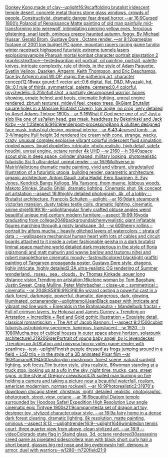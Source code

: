 [Donkey Kong,made of clay](https://www.ebank.nz/aiartgenerator?category=Donkey%2520Kong%2Cmade%2520of%2520clay)[--uplight](https://www.ebank.nz/aiartgenerator?category=--uplight)[16:9](https://www.ebank.nz/aiartgenerator?category=16%3A9)[scaffolding brutalist iridescent temple desert, concrete metal thorns stone glass windows, crowds of people, Constructivist, dramatic danger fear dread horror --ar 16:9](https://www.ebank.nz/aiartgenerator?category=scaffolding%2520brutalist%2520iridescent%2520temple%2520desert%2C%2520concrete%2520metal%2520thorns%2520stone%2520glass%2520windows%2C%2520crowds%2520of%2520people%2C%2520Constructivist%2C%2520dramatic%2520danger%2520fear%2520dread%2520horror%2520--ar%252016%3A9)[Cursed 1800’s Polaroid of Renaissance Matte painting of old man painfully mid-transforming into werewolf, intimidating piercing yellow eyes, ferocious glistening, snarl teeth, ominous creepy haunted autumn, foggy. By Michael Hussar, Gerald Brom, Gustave Dore . Octane render. —ar 9:12](https://www.ebank.nz/aiartgenerator?category=Cursed%25201800%E2%80%99s%2520Polaroid%2520of%2520Renaissance%2520Matte%2520painting%2520of%2520old%2520man%2520painfully%2520mid-transforming%2520into%2520werewolf%2C%2520intimidating%2520piercing%2520yellow%2520eyes%2C%2520ferocious%2520glistening%2C%2520snarl%2520teeth%2C%2520ominous%2520creepy%2520haunted%2520autumn%2C%2520foggy.%2520By%2520Michael%2520Hussar%2C%2520Gerald%2520Brom%2C%2520Gustave%2520Dore%2520.%2520Octane%2520render.%2520%E2%80%94ar%25209%3A12)[gameplay footage of 2001 low budget PC game, mountain racers racing game tundra winter racetrack highspeed futuristic extreme tunnels lasers explosions](https://www.ebank.nz/aiartgenerator?category=gameplay%2520footage%2520of%25202001%2520low%2520budget%2520PC%2520game%2C%2520mountain%2520racers%2520racing%2520game%2520tundra%2520winter%2520racetrack%2520highspeed%2520futuristic%2520extreme%2520tunnels%2520lasers%2520explosions)[vampire Pharoah mortal kombat character portrait playstation 2 graphics](https://www.ebank.nz/aiartgenerator?category=vampire%2520Pharoah%2520mortal%2520kombat%2520character%2520portrait%2520playstation%25202%2520graphics)[text](https://www.ebank.nz/aiartgenerator?category=text)[face](https://www.ebank.nz/aiartgenerator?category=face)[—test](https://www.ebank.nz/aiartgenerator?category=%E2%80%94test)[edwardian girl portrait, oil painting, portrait, palette knives, intricate complexity, rule of thirds, in the style of Adam Paquette, Svetlin Velinov, Daarken, Artgerm, Keith Thompson, and Eric Deschamps, face by Artgerm and WLOP, magic the gathering art, character concept](https://www.ebank.nz/aiartgenerator?category=edwardian%2520girl%2520portrait%2C%2520oil%2520painting%2C%2520portrait%2C%2520palette%2520knives%2C%2520intricate%2520complexity%2C%2520rule%2520of%2520thirds%2C%2520in%2520the%2520style%2520of%2520Adam%2520Paquette%2C%2520Svetlin%2520Velinov%2C%2520Daarken%2C%2520Artgerm%2C%2520Keith%2520Thompson%2C%2520and%2520Eric%2520Deschamps%2C%2520face%2520by%2520Artgerm%2520and%2520WLOP%2C%2520magic%2520the%2520gathering%2520art%2C%2520character%2520concept)[12:18](https://www.ebank.nz/aiartgenerator?category=12%3A18)[wax gourd::1 vector art::0.6 digital, flat, D&D, Miyazaki, hd, 8k::0.1 rule of thirds, symmetrical, palette, centered:0.4 colorful, psychedelic::0.2](https://www.ebank.nz/aiartgenerator?category=wax%2520gourd%3A%3A1%2520vector%2520art%3A%3A0.6%2520digital%2C%2520flat%2C%2520D%26D%2C%2520Miyazaki%2C%2520hd%2C%25208k%3A%3A0.1%2520rule%2520of%2520thirds%2C%2520symmetrical%2C%2520palette%2C%2520centered%3A0.4%2520colorful%2C%2520psychedelic%3A%3A0.2)[film](https://www.ebank.nz/aiartgenerator?category=film)[full shot, a partially decomposed warrior, bones showing, ornate helmet and boots, cinematic lighting, unreal engine rendered, zbrush textures, midevil feel, creepy trees, 8k](https://www.ebank.nz/aiartgenerator?category=full%2520shot%2C%2520a%2520partially%2520decomposed%2520warrior%2C%2520bones%2520showing%2C%2520ornate%2520helmet%2520and%2520boots%2C%2520cinematic%2520lighting%2C%2520unreal%2520engine%2520rendered%2C%2520zbrush%2520textures%2C%2520midevil%2520feel%2C%2520creepy%2520trees%2C%25208k)[Giant Brutalist square holes in a Massive Brutalist Cavern, low angle, no crop, very detailed by Ansel Adams Tintype 1800s --ar  9:16](https://www.ebank.nz/aiartgenerator?category=Giant%2520Brutalist%2520square%2520holes%2520in%2520a%2520Massive%2520Brutalist%2520Cavern%2C%2520low%2520angle%2C%2520no%2520crop%2C%2520very%2520detailed%2520by%2520Ansel%2520Adams%2520Tintype%25201800s%2520--ar%2520%25209%3A16)[What if God were one of us? Just a slob like one of us?](https://www.ebank.nz/aiartgenerator?category=What%2520if%2520God%2520were%2520one%2520of%2520us%3F%2520Just%2520a%2520slob%2520like%2520one%2520of%2520us%3F)[alien head, gas mask, headdress by Beksinkski and Jack Kirby --ar 1:2](https://www.ebank.nz/aiartgenerator?category=alien%2520head%2C%2520gas%2520mask%2C%2520headdress%2520by%2520Beksinkski%2520and%2520Jack%2520Kirby%2520--ar%25201%3A2)[Steps](https://www.ebank.nz/aiartgenerator?category=Steps)[16:9](https://www.ebank.nz/aiartgenerator?category=16%3A9)[16:9](https://www.ebank.nz/aiartgenerator?category=16%3A9)[render](https://www.ebank.nz/aiartgenerator?category=render)[post-processing](https://www.ebank.nz/aiartgenerator?category=post-processing)[Bang & olufsen designed face mask, industrial design, minimal interior --ar 6:4](https://www.ebank.nz/aiartgenerator?category=Bang%2520%26%2520olufsen%2520designed%2520face%2520mask%2C%2520industrial%2520design%2C%2520minimal%2520interior%2520--ar%25206%3A4)[3:4](https://www.ebank.nz/aiartgenerator?category=3%3A4)[cursed tomb --ar 3:4](https://www.ebank.nz/aiartgenerator?category=cursed%2520tomb%2520--ar%25203%3A4)[/imagine lfull height 3d rendered ice cream with cone,  strange, wacky, crazy, unusual complex explosive vibrant colorful iridescent  fluid simulation, rippled waves, liquid droplettes, intricate, photo realistic, high detail, sidefx houdini, unreal engine, octane render 4k UHD --w 2160 --h 3940](https://www.ebank.nz/aiartgenerator?category=/imagine%2520lfull%2520height%25203d%2520rendered%2520ice%2520cream%2520with%2520cone%2C%2520%2520strange%2C%2520wacky%2C%2520crazy%2C%2520unusual%2520complex%2520explosive%2520vibrant%2520colorful%2520iridescent%2520%2520fluid%2520simulation%2C%2520rippled%2520waves%2C%2520liquid%2520droplettes%2C%2520intricate%2C%2520photo%2520realistic%2C%2520high%2520detail%2C%2520sidefx%2520houdini%2C%2520unreal%2520engine%2C%2520octane%2520render%25204k%2520UHD%2520--w%25202160%2520--h%25203940)[space scout ship in deep space, cylinder shaped, military looking, photorealistic futuristic Sci fi ultra-detail, unreal render --ar 16:9](https://www.ebank.nz/aiartgenerator?category=space%2520scout%2520ship%2520in%2520deep%2520space%2C%2520cylinder%2520shaped%2C%2520military%2520looking%2C%2520photorealistic%2520futuristic%2520Sci%2520fi%2520ultra-detail%2C%2520unreal%2520render%2520--ar%252016%3A9)[Multiverse in Matrix](https://www.ebank.nz/aiartgenerator?category=Multiverse%2520in%2520Matrix)[Vallotton](https://www.ebank.nz/aiartgenerator?category=Vallotton)[a dramatic matte painting, vivid and vibrant, ultradetailed illustration of a futuristic utopia, building render, parametric architecture, organic architecture, Antoni Gaudí, zaha Hadid, Eero Saarinen, E. Fay Jones, Kendrick Bangs Kellogg, Ma Yansong, thom mayne, lebbeus woods, Makoto Shinkai, Studio Ghibli, dramatic lighting, Cinematic shot, 8k concept art artstation --aspect 16:9](https://www.ebank.nz/aiartgenerator?category=a%2520dramatic%2520matte%2520painting%2C%2520vivid%2520and%2520vibrant%2C%2520ultradetailed%2520illustration%2520of%2520a%2520futuristic%2520utopia%2C%2520building%2520render%2C%2520parametric%2520architecture%2C%2520organic%2520architecture%2C%2520Antoni%2520Gaud%C3%AD%2C%2520zaha%2520Hadid%2C%2520Eero%2520Saarinen%2C%2520E.%2520Fay%2520Jones%2C%2520Kendrick%2520Bangs%2520Kellogg%2C%2520Ma%2520Yansong%2C%2520thom%2520mayne%2C%2520lebbeus%2520woods%2C%2520Makoto%2520Shinkai%2C%2520Studio%2520Ghibli%2C%2520dramatic%2520lighting%2C%2520Cinematic%2520shot%2C%25208k%2520concept%2520art%2520artstation%2520--aspect%252016%3A9)[highly detailed photograph, 4k, of a lobby : : Brutalist architecture, François Schuiten --uplight --ar 16:9](https://www.ebank.nz/aiartgenerator?category=highly%2520detailed%2520photograph%2C%25204k%2C%2520of%2520a%2520lobby%2520%3A%2520%3A%2520Brutalist%2520architecture%2C%2520Fran%C3%A7ois%2520Schuiten%2520--uplight%2520--ar%252016%3A9)[dark steampunk victorian mansion. dusty tables testle coils, dramatic lighting, cinematic, anime style](https://www.ebank.nz/aiartgenerator?category=dark%2520steampunk%2520victorian%2520mansion.%2520dusty%2520tables%2520testle%2520coils%2C%2520dramatic%2520lighting%2C%2520cinematic%2C%2520anime%2520style)[16:9](https://www.ebank.nz/aiartgenerator?category=16%3A9)[9:16](https://www.ebank.nz/aiartgenerator?category=9%3A16)[--uplight](https://www.ebank.nz/aiartgenerator?category=--uplight)[angular  finely crafted obtuse angles weird beautiful unique mid century modern furniture  --aspect 19:9](https://www.ebank.nz/aiartgenerator?category=angular%2520%2520finely%2520crafted%2520obtuse%2520angles%2520weird%2520beautiful%2520unique%2520mid%2520century%2520modern%2520furniture%2520%2520--aspect%252019%3A9)[9:16](https://www.ebank.nz/aiartgenerator?category=9%3A16)[yoda graduating from college](https://www.ebank.nz/aiartgenerator?category=yoda%2520graduating%2520from%2520college)[2048](https://www.ebank.nz/aiartgenerator?category=2048)[background](https://www.ebank.nz/aiartgenerator?category=background)[alchemy](https://www.ebank.nz/aiartgenerator?category=alchemy)[realistic giant inflatable figures marching through a misty landscape ,3d, --w 600](https://www.ebank.nz/aiartgenerator?category=realistic%2520giant%2520inflatable%2520figures%2520marching%2520through%2520a%2520misty%2520landscape%2520%2C3d%2C%2520--w%2520600)[henry rollins :: portrait by alfons mucha :: heavily glitched layers of watercolors :: strata of data :: --wallpaper](https://www.ebank.nz/aiartgenerator?category=henry%2520rollins%2520%3A%3A%2520portrait%2520by%2520alfons%2520mucha%2520%3A%3A%2520heavily%2520glitched%2520layers%2520of%2520watercolors%2520%3A%3A%2520strata%2520of%2520data%2520%3A%3A%2520--wallpaper)[a mechanical human heart with lots of cables and circuit boards attached to it inside a cyber fashionable geisha in a dark brutalist liminal space machine world detailed dark mysterious in the style of floria sigismondi and matt mahurin and wayne barlow and tsutomu nihei and robert mapplethorpe cinematic moody](https://www.ebank.nz/aiartgenerator?category=a%2520mechanical%2520human%2520heart%2520with%2520lots%2520of%2520cables%2520and%2520circuit%2520boards%2520attached%2520to%2520it%2520inside%2520a%2520cyber%2520fashionable%2520geisha%2520in%2520a%2520dark%2520brutalist%2520liminal%2520space%2520machine%2520world%2520detailed%2520dark%2520mysterious%2520in%2520the%2520style%2520of%2520floria%2520sigismondi%2520and%2520matt%2520mahurin%2520and%2520wayne%2520barlow%2520and%2520tsutomu%2520nihei%2520and%2520robert%2520mapplethorpe%2520cinematic%2520moody)[--fast](https://www.ebank.nz/aiartgenerator?category=--fast)[multicolored blacklight graffiti painting of Targaryen propaganda poster, Gustavo Dore style, dragons, lighly intricate, highly detailed](https://www.ebank.nz/aiartgenerator?category=multicolored%2520blacklight%2520graffiti%2520painting%2520of%2520Targaryen%2520propaganda%2520poster%2C%2520Gustavo%2520Dore%2520style%2C%2520dragons%2C%2520lighly%2520intricate%2C%2520highly%2520detailed)[2:3](https://www.ebank.nz/aiartgenerator?category=2%3A3)[A ultra-realistic CG rendering of Summer wonderland，roses，sea，clouds，by Thomas Kinkade ,spuer long distance vision,Trending on artstation.16k](https://www.ebank.nz/aiartgenerator?category=A%2520ultra-realistic%2520CG%2520rendering%2520of%2520Summer%2520wonderland%EF%BC%8Croses%EF%BC%8Csea%EF%BC%8Cclouds%EF%BC%8Cby%2520Thomas%2520Kinkade%2520%2Cspuer%2520long%2520distance%2520vision%2CTrending%2520on%2520artstation.16k)[clone woman by Tom Bagshaw, Justin Sweet, Craig Mullins, Peter Mohrbacher :: close-up :: symmetrical :: cinematic --ar 2048:858](https://www.ebank.nz/aiartgenerator?category=clone%2520woman%2520by%2520Tom%2520Bagshaw%2C%2520Justin%2520Sweet%2C%2520Craig%2520Mullins%2C%2520Peter%2520Mohrbacher%2520%3A%3A%2520close-up%2520%3A%3A%2520symmetrical%2520%3A%3A%2520cinematic%2520--ar%25202048%3A858)[16:9](https://www.ebank.nz/aiartgenerator?category=16%3A9)[16:9](https://www.ebank.nz/aiartgenerator?category=16%3A9)[16:9](https://www.ebank.nz/aiartgenerator?category=16%3A9)[a wizard casting a powerful cast in a dark forest, darkmagic, powerful, dramatic, dangerous, dark, glowing, illuminated, octane](https://www.ebank.nz/aiartgenerator?category=a%2520wizard%2520casting%2520a%2520powerful%2520cast%2520in%2520a%2520dark%2520forest%2C%2520darkmagic%2C%2520powerful%2C%2520dramatic%2C%2520dangerous%2C%2520dark%2C%2520glowing%2C%2520illuminated%2C%2520octane)[render](https://www.ebank.nz/aiartgenerator?category=render)[--uplight](https://www.ebank.nz/aiartgenerator?category=--uplight)[emoji](https://www.ebank.nz/aiartgenerator?category=emoji)[Jean](https://www.ebank.nz/aiartgenerator?category=Jean)[Black paper with intricate and vibrant red line work + Emeralds in the Brahmaputra + Mandelbulb fractal + Full of crimson layers, by Hokusai and James Gurney + Trending on Artstation + Incredible + Red and Gold gothic illustration + Exquisite detail, classical romantiscism + The Art of Jacob Bannon::1 --aspect 9:21](https://www.ebank.nz/aiartgenerator?category=Black%2520paper%2520with%2520intricate%2520and%2520vibrant%2520red%2520line%2520work%2520%2B%2520Emeralds%2520in%2520the%2520Brahmaputra%2520%2B%2520Mandelbulb%2520fractal%2520%2B%2520Full%2520of%2520crimson%2520layers%2C%2520by%2520Hokusai%2520and%2520James%2520Gurney%2520%2B%2520Trending%2520on%2520Artstation%2520%2B%2520Incredible%2520%2B%2520Red%2520and%2520Gold%2520gothic%2520illustration%2520%2B%2520Exquisite%2520detail%2C%2520classical%2520romantiscism%2520%2B%2520The%2520Art%2520of%2520Jacob%2520Bannon%3A%3A1%2520--aspect%25209%3A21)[500](https://www.ebank.nz/aiartgenerator?category=500)[cubist futurists astrobiology specimen, luminous, translucent --w 1920 --h 1080](https://www.ebank.nz/aiartgenerator?category=cubist%2520futurists%2520astrobiology%2520specimen%2C%2520luminous%2C%2520translucent%2520--w%25201920%2520--h%25201080)[Mucha,](https://www.ebank.nz/aiartgenerator?category=Mucha%2C)[tree of cubical houses in outer space above horizon, solarpunk architecture](https://www.ebank.nz/aiartgenerator?category=tree%2520of%2520cubical%2520houses%2520in%2520outer%2520space%2520above%2520horizon%2C%2520solarpunk%2520architecture)[1.2](https://www.ebank.nz/aiartgenerator?category=1.2)[1920](https://www.ebank.nz/aiartgenerator?category=1920)[Giger](https://www.ebank.nz/aiartgenerator?category=Giger)[Portrait of young baby angel, by jc leyendecker ,Trending on ArtStation and pixiv](https://www.ebank.nz/aiartgenerator?category=Portrait%2520of%2520young%2520baby%2520angel%2C%2520by%2520jc%2520leyendecker%2520%2CTrending%2520on%2520ArtStation%2520and%2520pixiv)[psx horror video game render with scanlines](https://www.ebank.nz/aiartgenerator?category=psx%2520horror%2520video%2520game%2520render%2520with%2520scanlines)[--test](https://www.ebank.nz/aiartgenerator?category=--test)[--uplight](https://www.ebank.nz/aiartgenerator?category=--uplight)[Finnish people dressed as frogs jumping around in a field + LSD trip + in the style of a 3D animated Pixar film --ar 16:9](https://www.ebank.nz/aiartgenerator?category=Finnish%2520people%2520dressed%2520as%2520frogs%2520jumping%2520around%2520in%2520a%2520field%2520%2B%2520LSD%2520trip%2520%2B%2520in%2520the%2520style%2520of%2520a%25203D%2520animated%2520Pixar%2520film%2520--ar%252016%3A9)[1](https://www.ebank.nz/aiartgenerator?category=1)[amano](https://www.ebank.nz/aiartgenerator?category=amano)[9:19](https://www.ebank.nz/aiartgenerator?category=9%3A19)[4500](https://www.ebank.nz/aiartgenerator?category=4500)[psilocybin mushroom, forest scene, natural sunlight lighting, soft focus,Tim burton style, ultra realistic, 8K](https://www.ebank.nz/aiartgenerator?category=psilocybin%2520mushroom%2C%2520forest%2520scene%2C%2520natural%2520sunlight%2520lighting%2C%2520soft%2520focus%2CTim%2520burton%2520style%2C%2520ultra%2520realistic%2C%25208K)[woman standing at a truck stop, looking up at a ufo in the sky, night time, trucks, cars, street signs, in the style of Gregory crewdson](https://www.ebank.nz/aiartgenerator?category=woman%2520standing%2520at%2520a%2520truck%2520stop%2C%2520looking%2520up%2520at%2520a%2520ufo%2520in%2520the%2520sky%2C%2520night%2520time%2C%2520trucks%2C%2520cars%2C%2520street%2520signs%2C%2520in%2520the%2520style%2520of%2520Gregory%2520crewdson)[3:7](https://www.ebank.nz/aiartgenerator?category=3%3A7)[A suited man burning on fire holding a camera and taking a picture near a beautiful waterfall, realism, american modernism, norman rockwell, --ar 16:9](https://www.ebank.nz/aiartgenerator?category=A%2520suited%2520man%2520burning%2520on%2520fire%2520holding%2520a%2520camera%2520and%2520taking%2520a%2520picture%2520near%2520a%2520beautiful%2520waterfall%2C%2520realism%2C%2520american%2520modernism%2C%2520norman%2520rockwell%2C%2520--ar%252016%3A9)[Photorealistic](https://www.ebank.nz/aiartgenerator?category=Photorealistic)[2:3](https://www.ebank.nz/aiartgenerator?category=2%3A3)[1970's downtown chicago street, christmas, night, detailed, realistic, photographic, photograph, street-view, octane --ar 16:9](https://www.ebank.nz/aiartgenerator?category=1970%27s%2520downtown%2520chicago%2520street%2C%2520christmas%2C%2520night%2C%2520detailed%2C%2520realistic%2C%2520photographic%2C%2520photograph%2C%2520street-view%2C%2520octane%2520--ar%252016%3A9)[beautiful Diatom temple surrounded by Hoodoos Safari Expedition High Resolution Low angle cinematic epic Tintype 1900s](https://www.ebank.nz/aiartgenerator?category=beautiful%2520Diatom%2520temple%2520surrounded%2520by%2520Hoodoos%2520Safari%2520Expedition%2520High%2520Resolution%2520Low%2520angle%2520cinematic%2520epic%2520Tintype%25201900s)[21:9](https://www.ebank.nz/aiartgenerator?category=21%3A9)[company](https://www.ebank.nz/aiartgenerator?category=company)[test](https://www.ebank.nz/aiartgenerator?category=test)[a set of dragon art toy, designer toy ,stylized character,pixar style, --ar 16:9](https://www.ebank.nz/aiartgenerator?category=a%2520set%2520of%2520dragon%2520art%2520toy%2C%2520designer%2520toy%2520%2Cstylized%2520character%2Cpixar%2520style%2C%2520--ar%252016%3A9)[a fairy home in a dense dark forest clearing, dramatic lighting, 8k resolution, matte painting, ominous --aspect 8:13 --uplight](https://www.ebank.nz/aiartgenerator?category=a%2520fairy%2520home%2520in%2520a%2520dense%2520dark%2520forest%2520clearing%2C%2520dramatic%2520lighting%2C%25208k%2520resolution%2C%2520matte%2520painting%2C%2520ominous%2520--aspect%25208%3A13%2520--uplight)[render](https://www.ebank.nz/aiartgenerator?category=render)[16:9](https://www.ebank.nz/aiartgenerator?category=16%3A9)[--uplight](https://www.ebank.nz/aiartgenerator?category=--uplight)[1646](https://www.ebank.nz/aiartgenerator?category=1646)[wimbledon tennis court, three quarter view from above, clean stylized art, --ar 16:9 --video](https://www.ebank.nz/aiartgenerator?category=wimbledon%2520tennis%2520court%2C%2520three%2520quarter%2520view%2520from%2520above%2C%2520clean%2520stylized%2520art%2C%2520--ar%252016%3A9%2520--video)[Colorado state flag in Staind glass, 3d, octane rendered](https://www.ebank.nz/aiartgenerator?category=Colorado%2520state%2520flag%2520in%2520Staind%2520glass%2C%25203d%2C%2520octane%2520rendered)[30](https://www.ebank.nz/aiartgenerator?category=30)[assassins creed game as pixelated sidescroller](https://www.ebank.nz/aiartgenerator?category=assassins%2520creed%2520game%2520as%2520pixelated%2520sidescroller)[a man with black short curly hair a short beard, glasses big red nose and big eyebrows](https://www.ebank.nz/aiartgenerator?category=a%2520man%2520with%2520black%2520short%2520curly%2520hair%2520a%2520short%2520beard%2C%2520glasses%2520big%2520red%2520nose%2520and%2520big%2520eyebrows)[In hell, demons in armor, duel with warriors--w1280--h720](https://www.ebank.nz/aiartgenerator?category=In%2520hell%2C%2520demons%2520in%2520armor%2C%2520duel%2520with%2520warriors--w1280--h720)[field](https://www.ebank.nz/aiartgenerator?category=field)[21:9](https://www.ebank.nz/aiartgenerator?category=21%3A9)